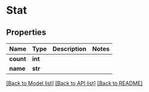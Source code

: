 # Stat

## Properties
Name | Type | Description | Notes
------------ | ------------- | ------------- | -------------
**count** | **int** |  | 
**name** | **str** |  | 

[[Back to Model list]](../README.md#documentation-for-models) [[Back to API list]](../README.md#documentation-for-api-endpoints) [[Back to README]](../README.md)


